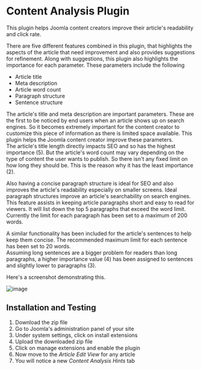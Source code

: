 # Content Analysis Plugin
This plugin helps Joomla content creators improve their article's readability and click rate.

There are five different features combined in this plugin, that highlights the aspects of the article that need improvement and also provides suggestions for refinement.
Along with suggestions, this plugin also highlights the importance for each parameter.
These parameters include the following
  - Article title
  - Meta description
  - Article word count
  - Paragraph structure
  - Sentence structure

The article's title and meta description are important parameters.
These are the first to be noticed by end users when an article shows up on search engines. 
So it becomes extremely important for the content creator to customize this piece of information as there is limited space available.
This plugin helps the Joomla content creator improve these parameters.<br>
The article's title length directly impacts SEO and so has the highest importance (5).
But the article's word count may vary depending on the type of content the user wants to publish. So there isn't any fixed limit on how long they should be. 
This is the reason why it has the least importance (2).

Also having a concise paragraph structure is ideal for SEO and also improves the article's readability especially on smaller screens.
Ideal paragraph structures improve an article's searchability on search engines.
This feature assists in keeping article paragraphs short and easy to read for viewers.
It will list down the top 5 paragraphs that exceed the word limit.
Currently the limit for each paragraph has been set to a maximum of 200 words.

A similar functionality has been included for the article's sentences to help keep them concise.
The recommended maximum limit for each sentence has been set to 20 words.<br>
Assuming long sentences are a bigger problem for readers than long paragraphs, a higher importance value (4) has been assigned to sentences and slightly lower to paragraphs (3).

Here's a screenshot demonstrating this.

![image](https://user-images.githubusercontent.com/84401192/188199088-4c51a8cc-ac81-4fc8-a922-7d9bb0b5bb73.png)


## Installation and Testing
<ol>
  <li> Download the zip file </li>
  <li> Go to Joomla's administration panel of your site </li>
  <li> Under system settings, click on install extensions </li>
  <li> Upload the downloaded zip file </li>
  <li> Click on manage extensions and enable the plugin</li>
  <li> Now move to the <i>Article Edit View</i> for any article</li>
  <li> You will notice a new <i>Content Analysis Hints</i> tab</li>
</ol>

